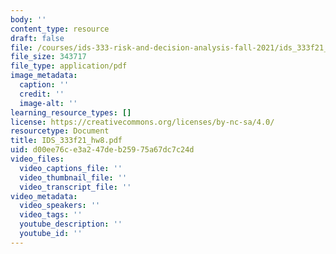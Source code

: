 ```yaml
---
body: ''
content_type: resource
draft: false
file: /courses/ids-333-risk-and-decision-analysis-fall-2021/ids_333f21_hw8.pdf
file_size: 343717
file_type: application/pdf
image_metadata:
  caption: ''
  credit: ''
  image-alt: ''
learning_resource_types: []
license: https://creativecommons.org/licenses/by-nc-sa/4.0/
resourcetype: Document
title: IDS_333f21_hw8.pdf
uid: d00ee76c-e3a2-47de-b259-75a67dc7c24d
video_files:
  video_captions_file: ''
  video_thumbnail_file: ''
  video_transcript_file: ''
video_metadata:
  video_speakers: ''
  video_tags: ''
  youtube_description: ''
  youtube_id: ''
---
```

